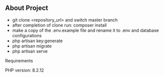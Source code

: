 

## About Project

- git clone <repository_url> and switch master branch
- after completion of clone run: composer install
- make a copy of the .env.example file and rename it to .env and database configurations
- php artisan key:generate
- php artisan migrate
- php artisan serve


Requirements

PHP version: 8.2.12
